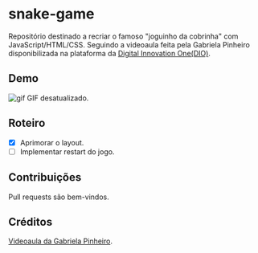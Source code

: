 # snake-game

Repositório destinado a recriar o famoso "joguinho da cobrinha" com JavaScript/HTML/CSS. Seguindo a videoaula feita pela Gabriela Pinheiro disponibilizada na plataforma da [Digital Innovation One(DIO)](https://digitalinnovation.one/).

## Demo

![gif](https://i.imgur.com/sGdTovQ.gif)
GIF desatualizado.

## Roteiro

- [x] Aprimorar o layout.
- [ ] Implementar restart do jogo.

## Contribuições

Pull requests são bem-vindos.

## Créditos

[Videoaula da Gabriela Pinheiro](https://www.youtube.com/watch?v=EaH1RivVGQc).
